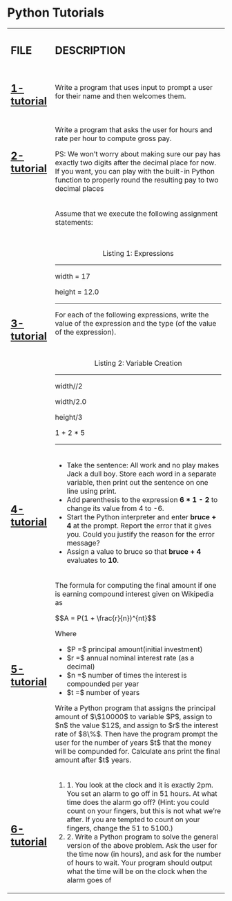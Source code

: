 <h1>Python Tutorials</h1>
<table>
    <tr>
        <td><h2><strong>FILE</strong></h2></td>
        <td><h2><stromg>DESCRIPTION</stromg></h2></td>
    </tr>
    <tr>
        <td><h2><a href="https://github.com/LivingDemonness28/python_tutorials/blob/main/1-tutorial.ipynb">1-tutorial</a></h2></td>
        <td>Write a program that uses input to prompt a user for their name and then welcomes them.</td>
    </tr>
    <tr>
        <td><h2><a href="https://github.com/LivingDemonness28/python_tutorials/blob/main/2-tutorial.ipynb">2-tutorial</a></h2></td>
        <td>
            <p>Write a program that asks the user for hours and rate per hour to compute gross pay.</p>
            <p>PS: We won’t worry about making sure our pay has exactly two digits after the decimal place for now. If you want, you can play with the built-in Python function to properly round the resulting pay to two decimal places</p>
        </td>
    </tr>
    <tr>
        <td><h2><a href="https://github.com/LivingDemonness28/python_tutorials/blob/main/3-tutorial.ipynb">3-tutorial</a></h2></td>
        <td>
            <p>Assume that we execute the following assignment statements:</p>
            <br>
            <p align="center">Listing 1: Expressions</p>
            <hr>
            <p>width = 17</p>
            <p>height = 12.0</p>
            <hr>
            <p>For each of the following expressions, write the value of the expression and the type (of the value of the expression).</p>
            <br>
            <p align="center">Listing 2: Variable Creation</p>
            <hr>
            <p>width//2</p>
            <p>width/2.0</p>
            <p>height/3</p>
            <p>1 + 2 * 5</p>
            <hr>
        </td>
    </tr>
    <tr>
        <td><h2><a href="https://github.com/LivingDemonness28/python_tutorials/blob/main/4-tutorial.ipynb">4-tutorial</a></h2></td>
        <td>
            <ul>
                <li>Take the sentence: All work and no play makes Jack a dull boy. Store each word in a separate variable, then print out the sentence on one line using print.</li>
                <li>Add parenthesis to the expression <strong>6 * 1 - 2</strong> to change its value from 4 to -6.</li>
                <li>Start the Python interpreter and enter <strong>bruce + 4</strong> at the prompt. Report the error that it gives you. Could you justify the reason for the error message?</li>
                <li>Assign a value to bruce so that <strong>bruce + 4</strong> evaluates to <strong>10</strong>.</li>
            </ul>
        </td>
    </tr>
    <tr>
        <td><h2><a href="https://github.com/LivingDemonness28/python_tutorials/blob/main/5-tutorial.ipynb">5-tutorial</a></h2></td>
        <td>
            <p>The formula for computing the final amount if one is earning compound interest given on Wikipedia as</p>
            $$A = P(1 + \frac{r}{n})^{nt}$$
            <p>Where</p>
            <ul>
                <li>$P =$ principal amount(initial investment)</li>
                <li>$r =$ annual nominal interest rate (as a decimal)</li>
                <li>$n =$ number of times the interest is compounded per year</li>
                <li>$t =$ number of years</li>
            </ul>
            <p>Write a Python program that assigns the principal amount of $\$10000$ to variable $P$, assign to $n$ the value $12$, and assign to $r$ the interest rate of $8\%$. Then have the program prompt the user for the number of years $t$ that the money will be compunded for. Calculate ans print the final amount after $t$ years.</p>
        </td>
    </tr>
    <tr>
        <td><h2><a href="https://github.com/LivingDemonness28/python_tutorials/blob/main/6-tutorial.ipynb">6-tutorial</a></h2></td>
        <td>
            <ol>
                <li>1.  You look at the clock and it is exactly 2pm. You set an alarm to go off in 51 hours. At what time does the alarm go off? (Hint: you could count on your fingers, but this is not what we’re after. If you are tempted to count on your fingers, change the 51 to 5100.)</li>
                <li>2. Write a Python program to solve the general version of the above problem. Ask the user for the time now (in hours), and ask for the number of hours to wait. Your program should output what the time will be on the clock when the alarm goes of</li>
            </ol>
        </td>
    </tr>
</table>